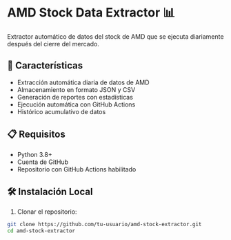 # AMD Stock Data Extractor 📊

Extractor automático de datos del stock de AMD que se ejecuta diariamente después del cierre del mercado.

## 🚀 Características

- Extracción automática diaria de datos de AMD
- Almacenamiento en formato JSON y CSV
- Generación de reportes con estadísticas
- Ejecución automática con GitHub Actions
- Histórico acumulativo de datos

## 📋 Requisitos

- Python 3.8+
- Cuenta de GitHub
- Repositorio con GitHub Actions habilitado

## 🛠️ Instalación Local

1. Clonar el repositorio:
```bash
git clone https://github.com/tu-usuario/amd-stock-extractor.git
cd amd-stock-extractor
